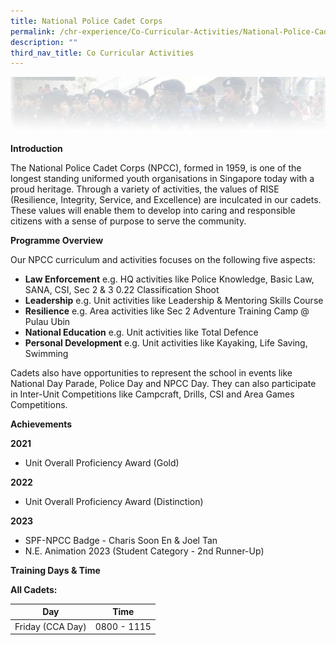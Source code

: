 ```yaml
---
title: National Police Cadet Corps
permalink: /chr-experience/Co-Curricular-Activities/National-Police-Cadet-Corps/
description: ""
third_nav_title: Co Curricular Activities
---
```

![](/images/CCA/NPCC.jpg)

**Introduction**

The National Police Cadet Corps (NPCC), formed in 1959, is one of the longest standing uniformed youth organisations in Singapore today with a proud heritage. Through a variety of activities, the values of RISE (Resilience, Integrity, Service, and Excellence) are inculcated in our cadets. These values will enable them to develop into caring and responsible citizens with a sense of purpose to serve the community.

 **Programme Overview**
 
Our NPCC curriculum and activities focuses on the following five aspects:
- **Law Enforcement** e.g. HQ activities like Police Knowledge, Basic Law, SANA, CSI, Sec 2 &amp; 3 0.22 Classification Shoot
- **Leadership** e.g. Unit activities like Leadership &amp; Mentoring Skills Course
- **Resilience** e.g. Area activities like Sec 2 Adventure Training Camp @ Pulau Ubin
- **National Education** e.g. Unit activities like Total Defence
- **Personal Development** e.g. Unit activities like Kayaking, Life Saving, Swimming

Cadets also have opportunities to represent the school in events like National Day Parade, Police Day and NPCC Day. They can also participate in Inter-Unit Competitions like Campcraft, Drills, CSI and Area Games Competitions.

**Achievements**

**2021** <br>
- Unit Overall Proficiency Award (Gold)

**2022** <br>
- Unit Overall Proficiency Award (Distinction)

**2023**
- SPF-NPCC Badge - Charis Soon En &amp; Joel Tan
- N.E. Animation 2023 (Student Category - 2nd Runner-Up)


**Training Days &amp; Time**

**All Cadets:**

| Day| Time | 
| -------- | -------- | 
| Friday (CCA Day) | 0800 - 1115 |